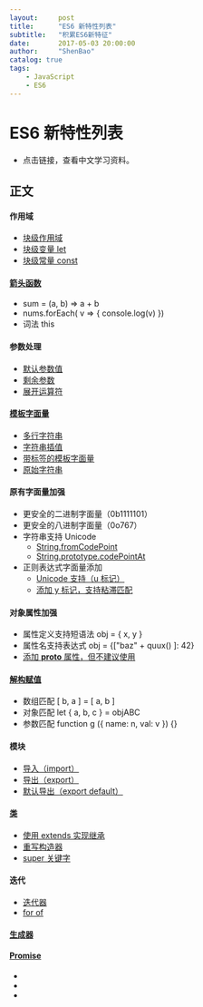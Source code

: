 ```yaml
---
layout:     post
title:      "ES6 新特性列表"
subtitle:   "积累ES6新特征"
date:       2017-05-03 20:00:00
author:     "ShenBao"
catalog: true
tags:
    - JavaScript
    - ES6
---
```


# ES6 新特性列表

- 点击链接，查看中文学习资料。

## 正文

#### 作用域

- [块级作用域](https://developer.mozilla.org/zh-CN/docs/Web/JavaScript/Reference/Statements/block)
- [块级变量 let](https://developer.mozilla.org/zh-CN/docs/Web/JavaScript/Reference/Statements/let)
- [块级常量 const](https://developer.mozilla.org/zh-CN/docs/Web/JavaScript/Reference/Statements/const)

#### [箭头函数](https://developer.mozilla.org/zh-CN/docs/Web/JavaScript/Reference/Functions/Arrow_functions)

- sum = (a, b) =&gt; a + b
- nums.forEach( v =&gt; { console.log(v) })
- 词法 this

#### 参数处理

- [默认参数值](https://developer.mozilla.org/zh-CN/docs/Web/JavaScript/Reference/Functions/Default_parameters)
- [剩余参数](https://developer.mozilla.org/zh-CN/docs/Web/JavaScript/Reference/Functions/Rest_parameters)
- [展开运算符](https://developer.mozilla.org/zh-CN/docs/Web/JavaScript/Reference/Operators/Spread_operator)

#### [模板字面量](https://developer.mozilla.org/zh-CN/docs/Web/JavaScript/Reference/template_strings)

- [多行字符串](https://developer.mozilla.org/zh-CN/docs/Web/JavaScript/Reference/template_strings#%E5%A4%9A%E8%A1%8C%E5%AD%97%E7%AC%A6%E4%B8%B2)
- [字符串插值](https://developer.mozilla.org/zh-CN/docs/Web/JavaScript/Reference/template_strings#%E8%A1%A8%E8%BE%BE%E5%BC%8F%E6%8F%92%E8%A1%A5)
- [带标签的模板字面量](https://developer.mozilla.org/zh-CN/docs/Web/JavaScript/Reference/template_strings#%E5%B8%A6%E6%A0%87%E7%AD%BE%E7%9A%84%E6%A8%A1%E6%9D%BF%E5%AD%97%E7%AC%A6%E4%B8%B2)
- [原始字符串](https://developer.mozilla.org/zh-CN/docs/Web/JavaScript/Reference/template_strings#%E5%8E%9F%E5%A7%8B%E5%AD%97%E7%AC%A6%E4%B8%B2)

#### 原有字面量加强

- 更安全的二进制字面量（0b1111101）
- 更安全的八进制字面量（0o767）
- 字符串支持 Unicode
    - [String.fromCodePoint](https://developer.mozilla.org/zh-CN/docs/Web/JavaScript/Reference/Global_Objects/String/fromCodePoint)
    - [String.prototype.codePointAt](https://developer.mozilla.org/zh-CN/docs/Web/JavaScript/Reference/Global_Objects/String/codePointAt)
- 正则表达式字面量添加
    - [Unicode 支持（u 标记）](https://developer.mozilla.org/zh-CN/docs/Web/JavaScript/Reference/Global_Objects/RegExp/unicode)
    - [添加 y 标记，支持粘滞匹配](https://developer.mozilla.org/zh-CN/docs/Web/JavaScript/Reference/Global_Objects/RegExp#Example:_Using_a_regular_expression_with_the_sticky_flag)

#### 对象属性加强

- 属性定义支持短语法 obj = { x, y }
- 属性名支持表达式 obj = {["baz" + quux() ]: 42}
- [添加 __proto__ 属性，但不建议使用](https://developer.mozilla.org/zh-CN/docs/Web/JavaScript/Reference/Global_Objects/Object/proto)

#### [解构赋值](https://developer.mozilla.org/zh-CN/docs/Web/JavaScript/Reference/Operators/Destructuring_assignment)

- 数组匹配 [ b, a ] = [ a, b ]
- 对象匹配 let { a, b, c } = objABC
- 参数匹配 function g ({ name: n, val: v }) {}

#### 模块

- [导入（import）](https://developer.mozilla.org/zh-CN/docs/Web/JavaScript/Reference/Statements/import)
- [导出（export）](https://developer.mozilla.org/zh-CN/docs/Web/JavaScript/Reference/Statements/export)
- [默认导出（export default）](https://developer.mozilla.org/zh-CN/docs/Web/JavaScript/Reference/Statements/export#%E9%BB%98%E8%AE%A4%E5%AF%BC%E5%87%BA)

#### [类](https://developer.mozilla.org/zh-CN/docs/Web/JavaScript/Reference/Classes)

- [使用 extends 实现继承](https://developer.mozilla.org/zh-CN/docs/Web/JavaScript/Reference/Classes#%E4%BD%BF%E7%94%A8_extends_%E5%88%9B%E5%BB%BA%E5%AD%90%E7%B1%BB)
- [重写构造器](https://developer.mozilla.org/zh-CN/docs/Web/JavaScript/Reference/Classes#Species)
- [super 关键字](https://developer.mozilla.org/zh-CN/docs/Web/JavaScript/Reference/Classes#%E4%BD%BF%E7%94%A8_super_%E5%BC%95%E7%94%A8%E7%88%B6%E7%B1%BB)

#### 迭代

- [迭代器](https://developer.mozilla.org/zh-CN/docs/Web/JavaScript/Guide/Iterators_and_Generators#%E8%BF%AD%E4%BB%A3%E5%99%A8)
- [for of](https://developer.mozilla.org/zh-CN/docs/Web/JavaScript/Reference/Statements/for...of)

#### [生成器](https://developer.mozilla.org/zh-CN/docs/Web/JavaScript/Guide/Iterators_and_Generators#%E7%94%9F%E6%88%90%E5%99%A8%EF%BC%88Generators%EF%BC%89_%E4%B8%80%E4%B8%AA%E6%9B%B4%E5%A5%BD%E7%9A%84%E6%96%B9%E6%B3%95%E6%9D%A5%E6%9E%84%E5%BB%BA%E9%81%8D%E5%8E%86%E5%99%A8)
#### [Promise](https://developer.mozilla.org/zh-CN/docs/Web/JavaScript/Reference/Global_Objects/Promise)

- []()
- []()
- []()

#### []()

